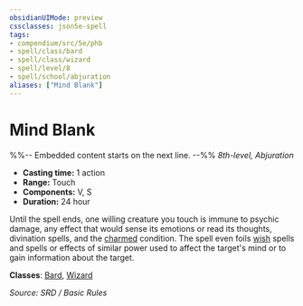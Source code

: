 ```yaml
---
obsidianUIMode: preview
cssclasses: json5e-spell
tags:
- compendium/src/5e/phb
- spell/class/bard
- spell/class/wizard
- spell/level/8
- spell/school/abjuration
aliases: ["Mind Blank"]
---
```

# Mind Blank
%%-- Embedded content starts on the next line. --%%
*8th-level, Abjuration*  

- **Casting time:** 1 action
- **Range:** Touch
- **Components:** V, S
- **Duration:** 24 hour

Until the spell ends, one willing creature you touch is immune to psychic damage, any effect that would sense its emotions or read its thoughts, divination spells, and the [charmed](Conditions.md#charmed) condition. The spell even foils [wish](wish.md) spells and spells or effects of similar power used to affect the target's mind or to gain information about the target.

**Classes**: [Bard](Bard.md), [Wizard](Wizard.md)

*Source: SRD / Basic Rules*